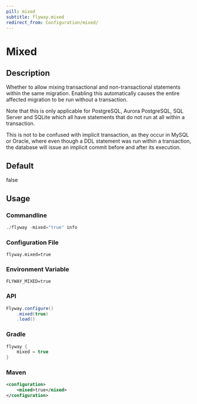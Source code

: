 ```yaml
---
pill: mixed
subtitle: flyway.mixed
redirect_from: Configuration/mixed/
---
```


# Mixed

## Description
Whether to allow mixing transactional and non-transactional statements within the same migration. Enabling this automatically causes the entire affected migration to be run without a transaction.

Note that this is only applicable for PostgreSQL, Aurora PostgreSQL, SQL Server and SQLite which all have statements that do not run at all within a transaction.

This is not to be confused with implicit transaction, as they occur in MySQL or Oracle, where even though a DDL statement was run within a transaction, the database will issue an implicit commit before and after its execution.

## Default
false

## Usage

### Commandline
```powershell
./flyway -mixed="true" info
```

### Configuration File
```properties
flyway.mixed=true
```

### Environment Variable
```properties
FLYWAY_MIXED=true
```

### API
```java
Flyway.configure()
    .mixed(true)
    .load()
```

### Gradle
```groovy
flyway {
    mixed = true
}
```

### Maven
```xml
<configuration>
    <mixed>true</mixed>
</configuration>
```

